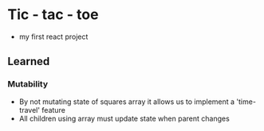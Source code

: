 # Tic - tac - toe

* my first react project

## Learned

### Mutability
* By not mutating state of squares array it allows us to implement a 'time-travel' feature
* All children using array must update state when parent changes